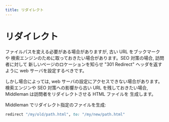```yaml
---
title: リダイレクト
---
```


# リダイレクト

ファイルパスを変える必要がある場合がありますが, 古い URL をブックマークや
検索エンジンのために取っておきたい場合があります。SEO 対策の場合, 訪問者に対して
新しいページのロケーションを知らせ "301 Redirect" ヘッダを返すように
web サーバを設定するべきです。

しかし場合によっては, web サーバの設定にアクセスできない場合があります。
検索エンジンや SEO 対策への影響から古い URL を残しておきたい場合,
Middleman は訪問者をリダイレクトさせる HTML ファイルを
生成します。

Middleman でリダイレクト指定のファイルを生成:

```ruby
redirect "/my/old/path.html", to: "/my/new/path.html"
```

